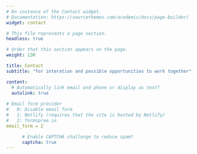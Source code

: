 ```yaml
---
# An instance of the Contact widget.
# Documentation: https://sourcethemes.com/academic/docs/page-builder/
widget: contact

# This file represents a page section.
headless: true

# Order that this section appears on the page.
weight: 130

title: Contact
subtitle: "for interation and possible opportunities to work together"

content:
  # Automatically link email and phone or display as text?
  autolink: true
  
# Email form provider
#   0: Disable email form
#   1: Netlify (requires that the site is hosted by Netlify)
#   2: formspree.io
email_form = 2

      # Enable CAPTCHA challenge to reduce spam?
      captcha: true
---
```

